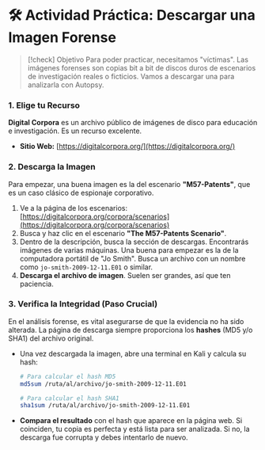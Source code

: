 # 🛠️ Actividad Práctica: Descargar una Imagen Forense

> [!check] Objetivo
> Para poder practicar, necesitamos "víctimas". Las imágenes forenses son copias bit a bit de discos duros de escenarios de investigación reales o ficticios. Vamos a descargar una para analizarla con Autopsy.

### 1. Elige tu Recurso

**Digital Corpora** es un archivo público de imágenes de disco para educación e investigación. Es un recurso excelente.

-   **Sitio Web:** [https://digitalcorpora.org/](https://digitalcorpora.org/)

### 2. Descarga la Imagen

Para empezar, una buena imagen es la del escenario **"M57-Patents"**, que es un caso clásico de espionaje corporativo.

1.  Ve a la página de los escenarios: [https://digitalcorpora.org/corpora/scenarios](https://digitalcorpora.org/corpora/scenarios)
2.  Busca y haz clic en el escenario **"The M57-Patents Scenario"**.
3.  Dentro de la descripción, busca la sección de descargas. Encontrarás imágenes de varias máquinas. Una buena para empezar es la de la computadora portátil de "Jo Smith". Busca un archivo con un nombre como `jo-smith-2009-12-11.E01` o similar.
4.  **Descarga el archivo de imagen**. Suelen ser grandes, así que ten paciencia.

### 3. Verifica la Integridad (Paso Crucial)

En el análisis forense, es vital asegurarse de que la evidencia no ha sido alterada. La página de descarga siempre proporciona los **hashes** (MD5 y/o SHA1) del archivo original.

-   Una vez descargada la imagen, abre una terminal en Kali y calcula su hash:
    ```bash
    # Para calcular el hash MD5
    md5sum /ruta/al/archivo/jo-smith-2009-12-11.E01

    # Para calcular el hash SHA1
    sha1sum /ruta/al/archivo/jo-smith-2009-12-11.E01
    ```
-   **Compara el resultado** con el hash que aparece en la página web. Si coinciden, tu copia es perfecta y está lista para ser analizada. Si no, la descarga fue corrupta y debes intentarlo de nuevo.
